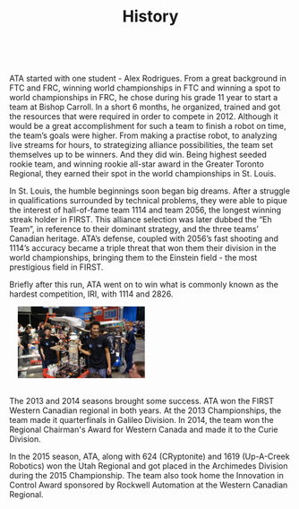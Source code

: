 ﻿---
layout: team
title: History
---
<div class="container">
	<div class="row">
		<div class="col-sm-12" style="padding-top:15px">
		<p>ATA started with one student - Alex Rodrigues. From a great background in FTC and FRC, winning world championships in FTC and winning a spot to world championships in FRC, he chose during his grade 11 year to start a team at Bishop Carroll. In a short 6 months, he organized, trained and got the resources that were required in order to compete in 2012. Although it would be a great accomplishment for such a team to finish a robot on time, the team’s goals were higher. From making a practise robot, to analyzing live streams for hours, to strategizing alliance possibilities, the team set themselves up to be winners. And they did win. Being highest seeded rookie team, and winning rookie all-star award in the Greater Toronto Regional, they earned their spot in the world championships in St. Louis.</p>
		<p>In St. Louis, the humble beginnings soon began big dreams. After a struggle in qualifications surrounded by technical problems, they were able to pique the interest of hall-of-fame team 1114 and team 2056, the longest winning streak holder in FIRST. This alliance selection was later dubbed the “Eh Team”, in reference to their dominant strategy, and the three teams’ Canadian heritage. ATA’s defense, coupled with 2056’s fast shooting and 1114’s accuracy became a triple threat that won them their division in the world championships, bringing them to the Einstein field - the most prestigious field in FIRST.</p>
		<p>Briefly after this run, ATA went on to win what is commonly known as the hardest competition, IRI, with 1114 and 2826.</p>
		<img class="img-fluid float-right" style="width:45%; padding-left:15px; margin-bottom: 15px" src="/resources/img/history.jpg" alt="Image Not Found!">
		<p>The 2013 and 2014 seasons brought some success. ATA won the FIRST Western Canadian regional in both years. At the 2013 Championships, the team made it quarterfinals in Galileo Division. In 2014, the team won the Regional Chairman's Award for Western Canada and made it to the Curie Division.</p>
		<p>In the 2015 season, ATA, along with 624 (CRyptonite) and 1619 (Up-A-Creek Robotics) won the Utah Regional and got placed in the Archimedes Division during the 2015 Championship. The team also took home the Innovation in Control Award sponsored by Rockwell Automation at the Western Canadian Regional.</p>
		</div>
	</div>
</div>